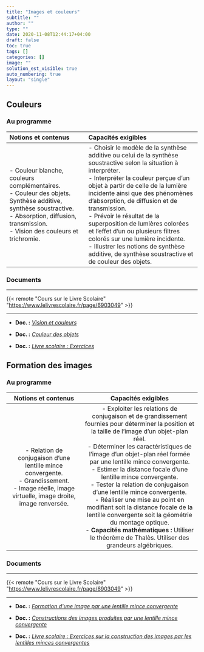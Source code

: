```yaml
---
title: "Images et couleurs"
subtitle: ""
author: ""
type: ""
date: 2020-11-08T12:44:17+04:00
draft: false
toc: true
tags: []
categories: []
image: ""
solution_est_visible: true
auto_numbering: true
layout: "single"
---
```


## Couleurs

### Au programme

| Notions et contenus | Capacités exigibles |
|:----|:----|
| - Couleur blanche, couleurs complémentaires.<br />- Couleur des objets. Synthèse additive, synthèse soustractive.<br />- Absorption, diffusion, transmission.<br />- Vision des couleurs et trichromie. | - Choisir le modèle de la synthèse additive ou celui de la synthèse soustractive selon la situation à interpréter.<br />- Interpréter la couleur perçue d’un objet à partir de celle de la lumière incidente ainsi que des phénomènes d’absorption, de diffusion et de transmission.<br />- Prévoir le résultat de la superposition de lumières colorées et l’effet d’un ou plusieurs filtres colorés sur une lumière incidente.<br />- Illustrer les notions de synthèse additive, de synthèse soustractive et de couleur des objets. |

### Documents

----

{{< remote "Cours sur le Livre Scolaire" "https://www.lelivrescolaire.fr/page/6903049" >}}

----

- **Doc. :** [*Vision et couleurs*](1-vision-couleurs)

- **Doc. :** [*Couleur des objets*](2-couleur-objets)

- **Doc. :** [*Livre scolaire : Exercices*](3-exercices)

## Formation des images

### Au programme

| Notions et contenus | Capacités exigibles |
| :----: | :----: |
| - Relation de conjugaison d’une lentille mince convergente.<br />- Grandissement.<br />- Image réelle, image virtuelle, image droite, image renversée. | - Exploiter les relations de conjugaison et de grandissement fournies pour déterminer la position et la taille de l’image d’un objet-plan réel.<br />- Déterminer les caractéristiques de l’image d’un objet-plan réel formée par une lentille mince convergente.<br />- Estimer la distance focale d’une lentille mince convergente.<br />- Tester la relation de conjugaison d’une lentille mince convergente.<br />- Réaliser une mise au point en modifiant soit la distance focale de la lentille convergente soit la géométrie du montage optique.<br />- **Capacités mathématiques :** Utiliser le théorème de Thalès. Utiliser des grandeurs algébriques. |

### Documents

----

{{< remote "Cours sur le Livre Scolaire" "https://www.lelivrescolaire.fr/page/6903049" >}}

----

- **Doc. :** [*Formation d'une image par une lentille mince convergente*](4-formation-images)

- **Doc. :** [*Constructions des images produites par une lentille mince convergente*](5-constructions-geometriques)

- **Doc. :** [*Livre scolaire : Exercices sur la construction des images par les lentilles minces convergentes*](6-exercices-formation-images)
